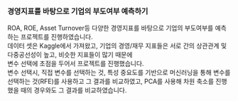 ### 경영지표를 바탕으로 기업의 부도여부 예측하기
ROA, ROE, Asset Turnover등 다양한 경영지표를 바탕으로 기업의 부도여부를 예측하는 프로젝트를 진행하였습니다.  
데이터 셋은 Kaggle에서 가져왔고, 기업의 경영/재무 지표들은 서로 간의 상관관계 및 다중공선성이 높고, 비슷한 지표들이 많기 때문에  
변수 선택에 초점을 두어서 프로젝트를 진행했습니다.  
변수 선택시, 직접 변수를 선택하는 것, 특성 중요도를 기반으로 머신러닝을 통해 변수를 선택하는 것(RFE)를 사용하고 그 결과를 비교하였고,
PCA를 사용해 차원 축소를 진행했을 때의 경우와도 그 결과를 비교하였습니다. 
